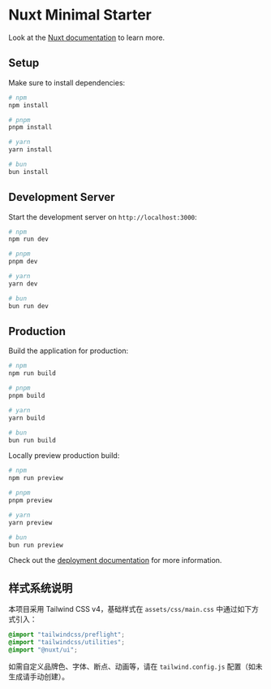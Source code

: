 # Nuxt Minimal Starter

Look at the [Nuxt documentation](https://nuxt.com/docs/getting-started/introduction) to learn more.

## Setup

Make sure to install dependencies:

```bash
# npm
npm install

# pnpm
pnpm install

# yarn
yarn install

# bun
bun install
```

## Development Server

Start the development server on `http://localhost:3000`:

```bash
# npm
npm run dev

# pnpm
pnpm dev

# yarn
yarn dev

# bun
bun run dev
```

## Production

Build the application for production:

```bash
# npm
npm run build

# pnpm
pnpm build

# yarn
yarn build

# bun
bun run build
```

Locally preview production build:

```bash
# npm
npm run preview

# pnpm
pnpm preview

# yarn
yarn preview

# bun
bun run preview
```

Check out the [deployment documentation](https://nuxt.com/docs/getting-started/deployment) for more information.

## 样式系统说明

本项目采用 Tailwind CSS v4，基础样式在 `assets/css/main.css` 中通过如下方式引入：

```css
@import "tailwindcss/preflight";
@import "tailwindcss/utilities";
@import "@nuxt/ui";
```

如需自定义品牌色、字体、断点、动画等，请在 `tailwind.config.js` 配置（如未生成请手动创建）。
